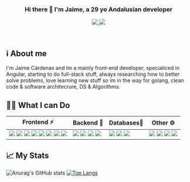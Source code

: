 ### <div align="center" width="200"> Hi there 👋 I'm Jaime, a 29 yo Andalusian developer</div>

<p align="center">
    <a href="mailto:jaime.cardenas176@gmail.com">
        <img src="https://img.shields.io/badge/gmail-%23ff4343.svg?&style=for-the-badge&logo=gmail&logoColor=white" />
    </a>
    <a href="https://twitter.com/Jaime_c7">
        <img src="https://img.shields.io/badge/-Twitter-1ca0f1?style=for-the-badge&labelColor=1ca0f1&logo=twitter&logoColor=white" />
    </a>
</p>
  
<br>

<!--
**JaimeCardenas176/JaimeCardenas176** is a ✨ _special_ ✨ repository because its `README.md` (this file) appears on your GitHub profile.

Here are some ideas to get you started:

- 🔭 I’m currently working on ...
- 🌱 I’m currently learning ...
- 👯 I’m looking to collaborate on ...
- 🤔 I’m looking for help with ...
- 💬 Ask me about ...
- 📫 How to reach me: ...
- 😄 Pronouns: ...
- ⚡ Fun fact: ...
-->
## ℹ About me
I'm Jaime Cárdenas and Im a mainly front-end developer, specialiced in Angular, starting to do full-stack stuff, always researching how to better solve problems,
love learning new stuff so im in the way for golang, clean code & software architecrure, DS & Algorithms.

## 👨‍💻 What I can Do
<table>
  <thead>
    <tr>
      <th>Frontend ⚡</th>
      <th>Backend 🧐</th>
      <th>Databases🌱</th>
      <th>Other ⚙</th>
    </tr>
  </thead>
  <tbody>
    <tr>
      <td>
        <img src="https://img.shields.io/badge/HTML-F4470B?style=for-the-badge&logo=html5&logoColor=white"/>
        <img src="https://img.shields.io/badge/css-264de4?style=for-the-badge&logo=css3&logoColor=white"/>
        <img src="https://img.shields.io/badge/Sass-CC6699?style=for-the-badge&logo=sass&logoColor=white"/>
        <img src="https://img.shields.io/badge/Bootstrap-7952B3?style=for-the-badge&logo=bootstrap&logoColor=white"/>
        <img src="https://img.shields.io/badge/JavaScript-000?style=for-the-badge&logo=javascript&logoColor=F7DF1e"/>
        <img src="https://img.shields.io/badge/TypeScript-007ACC?style=for-the-badge&logo=typescript&logoColor=white"/>
        <img src="https://img.shields.io/badge/Angular-DD0031?style=for-the-badge&logo=angular&logoColor=FFF"/>
        <img src="https://img.shields.io/badge/Ionic-3880ff?style=for-the-badge&logo=ionic&logoColor=white"/>
      </td>
      <td>
        <img src="https://img.shields.io/badge/Node.js-43853D?style=for-the-badge&logo=node.js&logoColor=white"/>
        <img src="https://img.shields.io/badge/Express.js-404D59?style=for-the-badge&logo=express"/>
        <img src="https://img.shields.io/badge/Java-ED8B00?style=for-the-badge&logo=java&logoColor=white"/>
        <img src="https://img.shields.io/badge/Spring%20Boot-67AA3C?style=for-the-badge&logo=springboot&logoColor=white"/>
      </td>
      <td>
        <img src="https://img.shields.io/badge/mongoDB-4DB33D?style=for-the-badge&logo=mongodb&logoColor=white"/>
        <img src="https://img.shields.io/badge/PostgreSQL-316192?style=for-the-badge&logo=postgresql&logoColor=white"/>
        <img src="https://img.shields.io/badge/MySQL-42759C?style=for-the-badge&logo=mysql&logoColor=white"/>
      </td>
      <td>
        <img src="https://img.shields.io/badge/Python-3776AB?style=for-the-badge&logo=python&logoColor=white"/>
        <img style="color: white" src="https://img.shields.io/badge/Go-69d7e4?style=for-the-badge&logo=go&logoColor=ffffff"/>
        <img src="https://img.shields.io/badge/Docker-F7F7F7?style=for-the-badge&logo=docker&logoColor=61DAFB"/>
        <img src="https://img.shields.io/badge/Linux-F7C700?style=for-the-badge&logo=linux&logoColor=black"/>
      </td>
    </tr>
  </tbody>
</table>


## 📈 My Stats
![Anurag's GitHub stats](https://github-readme-stats.vercel.app/api?username=JaimeCardenas176&count_private=true&show_icons=true)
[![Top Langs](https://github-readme-stats.vercel.app/api/top-langs/?username=JaimeCardenas176&layout=compact)](https://github.com/anuraghazra/github-readme-stats)
